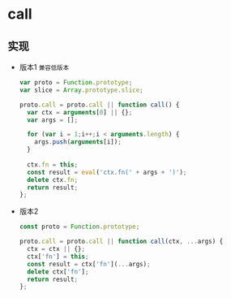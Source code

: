 # call

## 实现
- 版本1 `兼容低版本`
  ```js
  var proto = Function.prototype;
  var slice = Array.prototype.slice;

  proto.call = proto.call || function call() {
    var ctx = arguments[0] || {};
    var args = [];

    for (var i = 1;i++;i < arguments.length) {
      args.push(arguments[i]);
    }
    
    ctx.fn = this;
    const result = eval('ctx.fn(' + args + ')');
    delete ctx.fn;
    return result;
  };

- 版本2
  ```js
  const proto = Function.prototype;

  proto.call = proto.call || function call(ctx, ...args) {
    ctx = ctx || {};
    ctx['fn'] = this;
    const result = ctx['fn'](...args);
    delete ctx['fn'];
    return result;
  };
  ```
